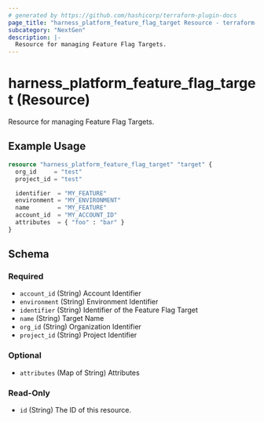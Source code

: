 ```yaml
---
# generated by https://github.com/hashicorp/terraform-plugin-docs
page_title: "harness_platform_feature_flag_target Resource - terraform-provider-harness"
subcategory: "NextGen"
description: |-
  Resource for managing Feature Flag Targets.
---
```


# harness_platform_feature_flag_target (Resource)

Resource for managing Feature Flag Targets.

## Example Usage

```terraform
resource "harness_platform_feature_flag_target" "target" {
  org_id     = "test"
  project_id = "test"

  identifier  = "MY_FEATURE"
  environment = "MY_ENVIRONMENT"
  name        = "MY_FEATURE"
  account_id  = "MY_ACCOUNT_ID"
  attributes  = { "foo" : "bar" }
}
```

<!-- schema generated by tfplugindocs -->
## Schema

### Required

- `account_id` (String) Account Identifier
- `environment` (String) Environment Identifier
- `identifier` (String) Identifier of the Feature Flag Target
- `name` (String) Target Name
- `org_id` (String) Organization Identifier
- `project_id` (String) Project Identifier

### Optional

- `attributes` (Map of String) Attributes

### Read-Only

- `id` (String) The ID of this resource.

